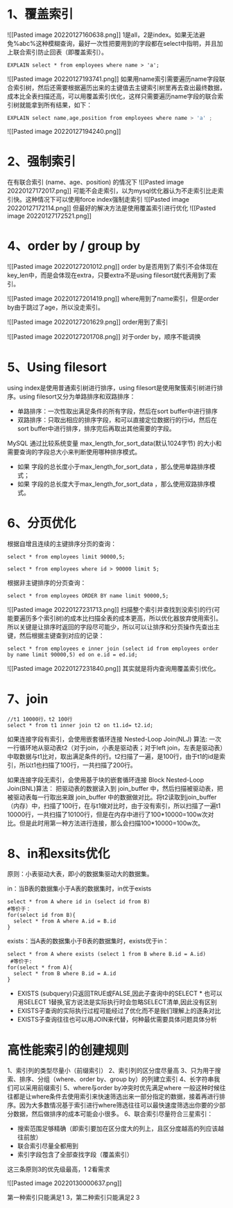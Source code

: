 # 1、覆盖索引
![[Pasted image 20220127160638.png]]
1是all，2是index。如果无法避免%abc%这种模糊查询，最好一次性把要用到的字段都在select中指明，并且加上联合索引防止回表（即覆盖索引）。

```shell
EXPLAIN select * from employees where name > 'a';
```
![[Pasted image 20220127193741.png]]
如果用name索引需要遍历name字段联合索引树，然后还需要根据遍历出来的主键值去主键索引树里再去查出最终数据，成本比全表扫描还高，可以用覆盖索引优化，这样只需要遍历name字段的联合索引树就能拿到所有结果，如下：
```java
EXPLAIN select name,age,position from employees where name > 'a' ;
```
![[Pasted image 20220127194240.png]]
# 2、强制索引
在有联合索引 (name、age、position) 的情况下
![[Pasted image 20220127172017.png]]
可能不会走索引，以为mysql优化器认为不走索引比走索引快。这种情况下可以使用force index强制走索引
![[Pasted image 20220127172114.png]]
但最好的解决方法是使用覆盖索引进行优化
![[Pasted image 20220127172521.png]]

# 4、order by / group by
![[Pasted image 20220127201012.png]]
order by是否用到了索引不会体现在key_len中，而是会体现在extra，只要extra不是using filesort就代表用到了索引。

![[Pasted image 20220127201419.png]]
where用到了name索引，但是order by由于跳过了age，所以没走索引。

![[Pasted image 20220127201629.png]]
order用到了索引

![[Pasted image 20220127201708.png]]
对于order by，顺序不能调换

# 5、Using filesort
using index是使用普通索引树进行排序，using filesort是使用聚簇索引树进行排序。using filesort又分为单路排序和双路排序：
- 单路排序：一次性取出满足条件的所有字段，然后在sort buffer中进行排序
- 双路排序：只取出相应的排序字段，和可以直接定位数据行的行id，然后在sort buffer中进行排序，排序完后再取出其他需要的字段。

MySQL 通过比较系统变量 max_length_for_sort_data(默认1024字节) 的大小和需要查询的字段总大小来判断使用哪种排序模式。
- 如果 字段的总长度小于max_length_for_sort_data ，那么使用单路排序模式；
- 如果 字段的总长度大于max_length_for_sort_data ，那么使用双路排序模式。

# 6、分页优化
根据自增且连续的主键排序分页的查询：
```shell
select * from employees limit 90000,5;

select * from employees where id > 90000 limit 5;
```

根据非主键排序的分页查询：
```shell
select * from employees ORDER BY name limit 90000,5;
```
![[Pasted image 20220127231713.png]]
扫描整个索引并查找到没索引的行(可能要遍历多个索引树)的成本比扫描全表的成本更高，所以优化器放弃使用索引。
所以关键是让排序时返回的字段尽可能少，所以可以让排序和分页操作先查出主键，然后根据主键查到对应的记录：
```shell
select * from employees e inner join (select id from employees order by name limit 90000,5) ed on e.id = ed.id;
```
![[Pasted image 20220127231840.png]]
其实就是将内查询用覆盖索引优化。

# 7、join
```shell
//t1 10000行，t2 100行
select * from t1 inner join t2 on t1.id= t2.id;
```
如果连接字段有索引，会使用嵌套循环连接 Nested-Loop Join(NLJ) 算法:
一次一行循环地从驱动表t2（对于join，小表是驱动表；对于left join，左表是驱动表）中取数据与t1比对，取出满足条件的行。t2扫描了一遍，是100行，由于t1的id是索引，所以t1也扫描了100行，一共扫描了200行。

如果连接字段无索引，会使用基于块的嵌套循环连接 Block Nested-Loop Join(BNL)算法：
把驱动表的数据读入到 join_buffer 中，然后扫描被驱动表，把被驱动表每一行取出来跟 join_buffer 中的数据做对比。将t2读取到join_buffer（内存）中，扫描了100行，在与t1做对比时，由于没有索引，所以扫描了一遍t1 10000行，一共扫描了10100行，但是在内存中进行了100\*10000=100w次对比。但是此时用第一种方法进行连接，那么会扫描100\*10000=100w次。

# 8、in和exsits优化
原则：小表驱动大表，即小的数据集驱动大的数据集。

in：当B表的数据集小于A表的数据集时，in优于exists
```shell
select * from A where id in (select id from B)
#等价于：
for(select id from B){
  select * from A where A.id = B.id
}
```

exists：当A表的数据集小于B表的数据集时，exists优于in：
```shell
select * from A where exists (select 1 from B where B.id = A.id)
 #等价于:
for(select * from A){
  select * from B where B.id = A.id
}
```

- EXISTS (subquery)只返回TRUE或FALSE,因此子查询中的SELECT * 也可以用SELECT 1替换,官方说法是实际执行时会忽略SELECT清单,因此没有区别
- EXISTS子查询的实际执行过程可能经过了优化而不是我们理解上的逐条对比
- EXISTS子查询往往也可以用JOIN来代替，何种最优需要具体问题具体分析

# 高性能索引的创建规则
1、索引列的类型尽量小（前缀索引）
2、索引列的区分度尽量高
3、只为用于搜索、排序、分组（where、order by、group by）的列建立索引
4、长字符串我们可以采用前缀索引
5、where与order by冲突时优先满足where
一般这种时候往往都是让where条件去使用索引来快速筛选出来一部分指定的数据，接着再进行排序。因为大多数情况基于索引进行where筛选往往可以最快速度筛选出你要的少部分数据，然后做排序的成本可能会小很多。
6、联合索引尽量符合三星索引：
- 搜索范围足够精确（即索引要加在区分度大的列上，且区分度越高的列应该越往前放）
- 联合索引尽量全都用到
- 索引字段包含了全部查找字段（覆盖索引）

这三条原则3的优先级最高，1 2看需求

![[Pasted image 20220130000637.png]]

第一种索引只能满足1 3，第二种索引只能满足2 3